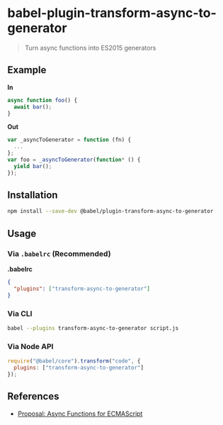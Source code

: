 # babel-plugin-transform-async-to-generator

> Turn async functions into ES2015 generators

## Example

**In**

```javascript
async function foo() {
  await bar();
}
```

**Out**

```javascript
var _asyncToGenerator = function (fn) {
  ...
};
var foo = _asyncToGenerator(function* () {
  yield bar();
});
```

## Installation

```sh
npm install --save-dev @babel/plugin-transform-async-to-generator
```

## Usage

### Via `.babelrc` (Recommended)

**.babelrc**

```json
{
  "plugins": ["transform-async-to-generator"]
}
```

### Via CLI

```sh
babel --plugins transform-async-to-generator script.js
```

### Via Node API

```javascript
require("@babel/core").transform("code", {
  plugins: ["transform-async-to-generator"]
});
```

## References

* [Proposal: Async Functions for ECMAScript](https://github.com/tc39/ecmascript-asyncawait)
